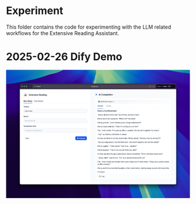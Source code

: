 # Experiment

This folder contains the code for experimenting with the LLM related workflows for the Extensive Reading Assistant.

# 2025-02-26 Dify Demo

![Dify Demo](./2025-02-26-22:24.png)
